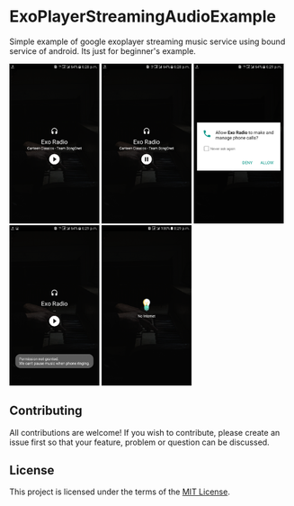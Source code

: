 # ExoPlayerStreamingAudioExample
Simple example of google exoplayer streaming music service using bound service of android. Its just for beginner's example.
<p align="left">
  <img src="https://raw.githubusercontent.com/Debashis-Sinha/ExoPlayerStreamingAudioExample/master/Screenshots/sc1.png" width="160"/>
  <img src="https://raw.githubusercontent.com/Debashis-Sinha/ExoPlayerStreamingAudioExample/master/Screenshots/sc2.png" width="160"/>
  <img src="https://raw.githubusercontent.com/Debashis-Sinha/ExoPlayerStreamingAudioExample/master/Screenshots/sc3.png" width="160"/>
  <img src="https://raw.githubusercontent.com/Debashis-Sinha/ExoPlayerStreamingAudioExample/master/Screenshots/sc4.png" width="160"/>
  <img src="https://raw.githubusercontent.com/Debashis-Sinha/ExoPlayerStreamingAudioExample/master/Screenshots/sc5.png" width="160"/>
</p>

## Contributing

All contributions are welcome! If you wish to contribute, please create an issue first so that your feature, problem or question can be discussed.

## License

This project is licensed under the terms of the [MIT License](https://opensource.org/licenses/MIT).
